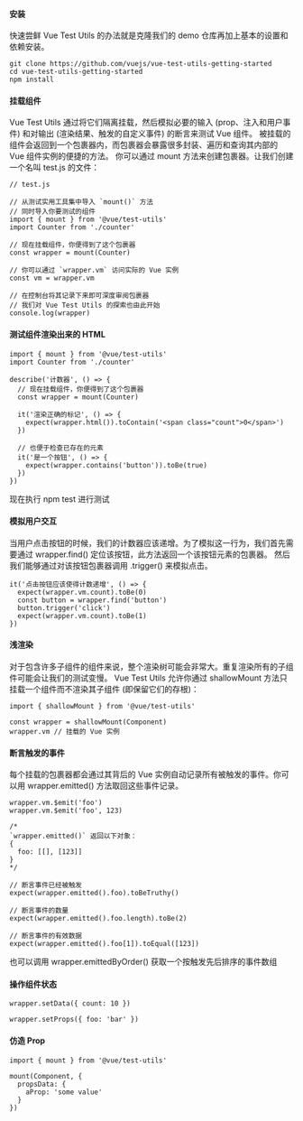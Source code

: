  #### 安装 
 快速尝鲜 Vue Test Utils 的办法就是克隆我们的 demo 仓库再加上基本的设置和依赖安装。
 ```
 git clone https://github.com/vuejs/vue-test-utils-getting-started
cd vue-test-utils-getting-started
npm install
 ```
 
 #### 挂载组件
 
 Vue Test Utils 通过将它们隔离挂载，然后模拟必要的输入 (prop、注入和用户事件) 和对输出 (渲染结果、触发的自定义事件) 的断言来测试 Vue 组件。
被挂载的组件会返回到一个包裹器内，而包裹器会暴露很多封装、遍历和查询其内部的 Vue 组件实例的便捷的方法。
你可以通过 mount 方法来创建包裹器。让我们创建一个名叫 test.js 的文件：

```
// test.js

// 从测试实用工具集中导入 `mount()` 方法
// 同时导入你要测试的组件
import { mount } from '@vue/test-utils'
import Counter from './counter'

// 现在挂载组件，你便得到了这个包裹器
const wrapper = mount(Counter)

// 你可以通过 `wrapper.vm` 访问实际的 Vue 实例
const vm = wrapper.vm

// 在控制台将其记录下来即可深度审阅包裹器
// 我们对 Vue Test Utils 的探索也由此开始
console.log(wrapper)
```
#### 测试组件渲染出来的 HTML

```
import { mount } from '@vue/test-utils'
import Counter from './counter'

describe('计数器', () => {
  // 现在挂载组件，你便得到了这个包裹器
  const wrapper = mount(Counter)

  it('渲染正确的标记', () => {
    expect(wrapper.html()).toContain('<span class="count">0</span>')
  })

  // 也便于检查已存在的元素
  it('是一个按钮', () => {
    expect(wrapper.contains('button')).toBe(true)
  })
})
```
现在执行 npm test 进行测试


#### 模拟用户交互

当用户点击按钮的时候，我们的计数器应该递增。为了模拟这一行为，我们首先需要通过 wrapper.find() 定位该按钮，此方法返回一个该按钮元素的包裹器。
然后我们能够通过对该按钮包裹器调用 .trigger() 来模拟点击。
```
it('点击按钮应该使得计数递增', () => {
  expect(wrapper.vm.count).toBe(0)
  const button = wrapper.find('button')
  button.trigger('click')
  expect(wrapper.vm.count).toBe(1)
})
```


#### 浅渲染
对于包含许多子组件的组件来说，整个渲染树可能会非常大。重复渲染所有的子组件可能会让我们的测试变慢。
Vue Test Utils 允许你通过 shallowMount 方法只挂载一个组件而不渲染其子组件 (即保留它们的存根)：

```
import { shallowMount } from '@vue/test-utils'

const wrapper = shallowMount(Component)
wrapper.vm // 挂载的 Vue 实例
```
#### 断言触发的事件
每个挂载的包裹器都会通过其背后的 Vue 实例自动记录所有被触发的事件。你可以用 wrapper.emitted() 方法取回这些事件记录。

```
wrapper.vm.$emit('foo')
wrapper.vm.$emit('foo', 123)

/*
`wrapper.emitted()` 返回以下对象：
{
  foo: [[], [123]]
}
*/

// 断言事件已经被触发
expect(wrapper.emitted().foo).toBeTruthy()

// 断言事件的数量
expect(wrapper.emitted().foo.length).toBe(2)

// 断言事件的有效数据
expect(wrapper.emitted().foo[1]).toEqual([123])
```

也可以调用 wrapper.emittedByOrder() 获取一个按触发先后排序的事件数组

#### 操作组件状态

```
wrapper.setData({ count: 10 })

wrapper.setProps({ foo: 'bar' })
```
#### 仿造 Prop

```
import { mount } from '@vue/test-utils'

mount(Component, {
  propsData: {
    aProp: 'some value'
  }
})
```

